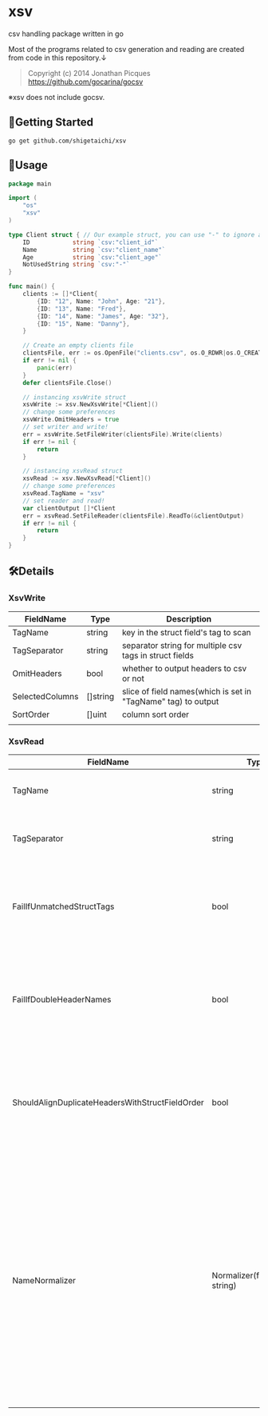 # xsv
csv handling package written in go

Most of the programs related to csv generation and reading are created from code in this repository.↓

> Copyright (c) 2014 Jonathan Picques
> https://github.com/gocarina/gocsv
 
※xsv does not include gocsv.

## 🚀Getting Started

```
go get github.com/shigetaichi/xsv
```

## 🔨Usage

```go
package main

import (
	"os"
	"xsv"
)

type Client struct { // Our example struct, you can use "-" to ignore a field
	ID            string `csv:"client_id"`
	Name          string `csv:"client_name"`
	Age           string `csv:"client_age"`
	NotUsedString string `csv:"-"`
}

func main() {
	clients := []*Client{
		{ID: "12", Name: "John", Age: "21"},
		{ID: "13", Name: "Fred"},
		{ID: "14", Name: "James", Age: "32"},
		{ID: "15", Name: "Danny"},
	}

	// Create an empty clients file
	clientsFile, err := os.OpenFile("clients.csv", os.O_RDWR|os.O_CREATE|os.O_TRUNC, os.ModePerm)
	if err != nil {
		panic(err)
	}
	defer clientsFile.Close()

	// instancing xsvWrite struct
	xsvWrite := xsv.NewXsvWrite[*Client]()
	// change some preferences
	xsvWrite.OmitHeaders = true
	// set writer and write!
	err = xsvWrite.SetFileWriter(clientsFile).Write(clients)
	if err != nil {
		return
	}

	// instancing xsvRead struct
	xsvRead := xsv.NewXsvRead[*Client]()
	// change some preferences
	xsvRead.TagName = "xsv"
	// set reader and read!
	var clientOutput []*Client
	err = xsvRead.SetFileReader(clientsFile).ReadTo(&clientOutput)
	if err != nil {
		return 
	}
}

```

## 🛠️Details
### XsvWrite
| FieldName       | Type     | Description                                                   |
|-----------------|----------|---------------------------------------------------------------|
| TagName         | string   | key in the struct field's tag to scan                         |
| TagSeparator    | string   | separator string for multiple csv tags in struct fields       |
| OmitHeaders     | bool     | whether to output headers to csv or not                       |
| SelectedColumns | []string | slice of field names(which is set in "TagName" tag) to output |
| SortOrder       | []uint   | column sort order                                             |
|                 |          |                                                               |

### XsvRead
| FieldName                                       | Type                            | Description                                                                                                                                                                                                                                                      |
|-------------------------------------------------|---------------------------------|------------------------------------------------------------------------------------------------------------------------------------------------------------------------------------------------------------------------------------------------------------------|
| TagName                                         | string                          | key in the struct field's tag to scan                                                                                                                                                                                                                            |
| TagSeparator                                    | string                          | separator string for multiple csv tags in struct fields                                                                                                                                                                                                          |
| FailIfUnmatchedStructTags                       | bool                            | indicates whether it is considered an error when there is an unmatched struct tag.                                                                                                                                                                               |
| FailIfDoubleHeaderNames                         | bool                            | indicates whether it is considered an error when a header name is repeated in the csv header.                                                                                                                                                                    |
| ShouldAlignDuplicateHeadersWithStructFieldOrder | bool                            | indicates whether we should align duplicate CSV headers per their alignment in the struct definition.                                                                                                                                                            |
| NameNormalizer                                  | Normalizer(func(string) string) | Normalizer is a function that takes and returns a string. It is applied to struct and header field values before they are compared. It can be used to alter names for comparison. For instance, you could allow case insensitive matching or convert '-' to '_'. |
